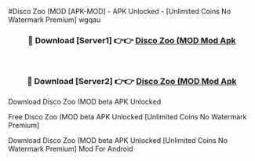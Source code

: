 #Disco Zoo (MOD [APK-MOD] - APK Unlocked - [Unlimited Coins No Watermark Premium] wgqau



<div align="center">

<h3>🔴 Download [Server1] 👉👉 <a href="https://momento.my/?title=Disco_Zoo_(MOD">Disco Zoo (MOD Mod Apk</a></h3><br>

<h3>🔴 Download [Server2] 👉👉 <a href="https://momento.my/?title=Disco_Zoo_(MOD">Disco Zoo (MOD Mod Apk</a></h3>
</div>



Download Disco Zoo (MOD beta APK Unlocked

Free Disco Zoo (MOD beta APK Unlocked [Unlimited Coins No Watermark Premium]

Download Disco Zoo (MOD beta APK Unlocked [Unlimited Coins No Watermark Premium] Mod For Android
